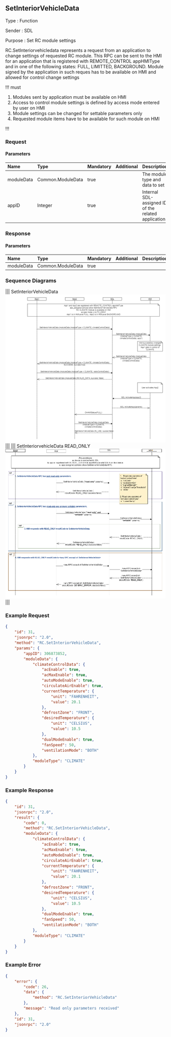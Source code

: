 ## SetInteriorVehicleData

Type
: Function

Sender
: SDL

Purpose
: Set RC module settings

RC.SetInteriorvehicledata represents a request from an application to change settings of requested RC module. This RPC can be sent to the HMI for an application that is registered with REMOTE_CONTROL appHMIType and in one of the following states: FULL, LIMITTED, BACKGROUND. Module signed by the application in such reques has to be available on HMI and allowed for control change settings

!!! must

  1. Modules sent by application must be available on HMI
  2. Access to control module settings is defined by access mode entered by user on HMI
  3. Module settings can be changed for settable parameters only
  4. Requested module items have to be available for such module on HMI


!!!

### Request

#### Parameters

|Name|Type|Mandatory|Additional|Description|
|:---|:---|:--------|:---------|:---------|
|moduleData|Common.ModuleData|true||The module type and data to set|
|appID|Integer|true||Internal SDL-assigned ID of the related application|

### Response

#### Parameters

|Name|Type|Mandatory|Additional|Description|
|:---|:---|:--------|:---------|:---------|
|moduleData|Common.ModuleData|true|||

### Sequence Diagrams
|||
SetInteriorVehicleData
![SetInteriorVehicleData](https://github.com/smartdevicelink/sdl_hmi_integration_guidelines/blob/SDL_RC_baseline_part2/docs/RC/SetInteriorVehicleData/accessories/SetInteriorVehicleData.png)
|||
|||
SetInteriorvehicleData READ_ONLY
![SetInteriorvehicleData READ_ONLY](https://github.com/smartdevicelink/sdl_hmi_integration_guidelines/blob/SDL_RC_baseline_part2/docs/RC/SetInteriorVehicleData/accessories/SetInteriorVehicleData_READ_ONLY.png)
|||

### Example Request

```json
{
    "id": 31,
    "jsonrpc": "2.0",
    "method": "RC.SetInteriorVehicleData",
    "params": {
        "appID": 306873852,
        "moduleData": {
            "climateControlData": {
                "acEnable": true,
                "acMaxEnable": true,
                "autoModeEnable": true,
                "circulateAirEnable": true,
                "currentTemperature": {
                    "unit": "FAHRENHEIT",
                    "value": 20.1
                },
                "defrostZone": "FRONT",
                "desiredTemperature": {
                    "unit": "CELSIUS",
                    "value": 10.5
                },
                "dualModeEnable": true,
                "fanSpeed": 50,
                "ventilationMode": "BOTH"
            },
            "moduleType": "CLIMATE"
        }
    }
}
```

### Example Response

```json
{
    "id": 31,
    "jsonrpc": "2.0",
    "result": {
        "code": 0,
        "method": "RC.SetInteriorVehicleData",
        "moduleData": {
            "climateControlData": {
                "acEnable": true,
                "acMaxEnable": true,
                "autoModeEnable": true,
                "circulateAirEnable": true,
                "currentTemperature": {
                    "unit": "FAHRENHEIT",
                    "value": 20.1
                },
                "defrostZone": "FRONT",
                "desiredTemperature": {
                    "unit": "CELSIUS",
                    "value": 10.5
                },
                "dualModeEnable": true,
                "fanSpeed": 50,
                "ventilationMode": "BOTH"
            },
            "moduleType": "CLIMATE"
        }
    }
}
```

### Example Error

```json
{
    "error": {
        "code": 26,
        "data": {
            "method": "RC.SetInteriorVehicleData"
        },
        "message": "Read only parameters received"
    },
    "id": 31,
    "jsonrpc": "2.0"
}
```

